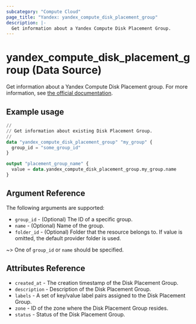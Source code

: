 ```yaml
---
subcategory: "Compute Cloud"
page_title: "Yandex: yandex_compute_disk_placement_group"
description: |-
  Get information about a Yandex Compute Disk Placement Group.
---
```


# yandex_compute_disk_placement_group (Data Source)

Get information about a Yandex Compute Disk Placement group. For more information, see [the official documentation](https://yandex.cloud/docs/compute/concepts/disk#nr-disks).

## Example usage

```terraform
//
// Get information about existing Disk Placement Group.
//
data "yandex_compute_disk_placement_group" "my_group" {
  group_id = "some_group_id"
}

output "placement_group_name" {
  value = data.yandex_compute_disk_placement_group.my_group.name
}
```

## Argument Reference

The following arguments are supported:

* `group_id` - (Optional) The ID of a specific group.
* `name` - (Optional) Name of the group.
* `folder_id` - (Optional) Folder that the resource belongs to. If value is omitted, the default provider folder is used.

~> One of `group_id` or `name` should be specified.

## Attributes Reference

* `created_at` - The creation timestamp of the Disk Placement Group.
* `description` - Description of the Disk Placement Group.
* `labels` - A set of key/value label pairs assigned to the Disk Placement Group.
* `zone` - ID of the zone where the Disk Placement Group resides.
* `status` - Status of the Disk Placement Group.
